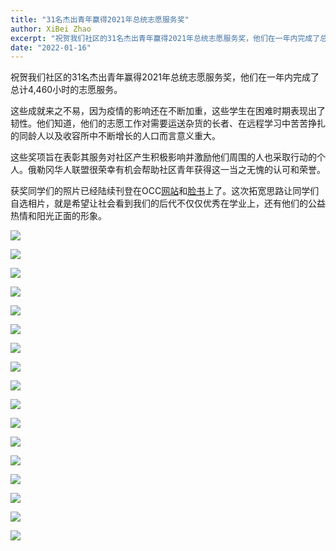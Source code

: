 ```yaml
---
title: "31名杰出青年赢得2021年总统志愿服务奖"
author: XiBei Zhao
excerpt: "祝贺我们社区的31名杰出青年赢得2021年总统志愿服务奖，他们在一年内完成了总计4,460小时的志愿服务。这些成就来之不易，因为疫情的影响还在不断加重，这些学生在困难时期表现出了韧性。他们知道，他们的志愿工作对需要运送杂货的长者、在远程学习中苦苦挣扎的同龄人以及收容所中不断增长的人口而言意义重大。这些奖项旨在表彰其服务对社区产生积极影响并激励他们周围的人也采取行动的个人。俄勒冈华人联盟很荣幸有机会帮助社区青年获得这一当之无愧的认可和荣誉。"
date: "2022-01-16"
---
```


祝贺我们社区的31名杰出青年赢得2021年总统志愿服务奖，他们在一年内完成了总计4,460小时的志愿服务。

这些成就来之不易，因为疫情的影响还在不断加重，这些学生在困难时期表现出了韧性。他们知道，他们的志愿工作对需要运送杂货的长者、在远程学习中苦苦挣扎的同龄人以及收容所中不断增长的人口而言意义重大。

这些奖项旨在表彰其服务对社区产生积极影响并激励他们周围的人也采取行动的个人。俄勒冈华人联盟很荣幸有机会帮助社区青年获得这一当之无愧的认可和荣誉。

获奖同学们的照片已经陆续刊登在OCC[网站](http://pdxchinese.org/pvsa/)和[脸书](https://www.facebook.com/OregonChineseCoalition/)上了。这次拓宽思路让同学们自选相片，就是希望让社会看到我们的后代不仅仅优秀在学业上，还有他们的公益热情和阳光正面的形象。

![](https://res.cloudinary.com/dhngj18do/image/upload/f_auto,q_auto/v1/images/pvsa/2021_Gwyneth_Bao)

![](https://res.cloudinary.com/dhngj18do/image/upload/f_auto,q_auto/v1/images/pvsa/2021_Yiran_Chen1)

![](https://res.cloudinary.com/dhngj18do/image/upload/f_auto,q_auto/v1/images/pvsa/2021_Wendy_Du1)

![](https://res.cloudinary.com/dhngj18do/image/upload/f_auto,q_auto/v1/images/pvsa/2021_Jenny_Duan)

![](https://res.cloudinary.com/dhngj18do/image/upload/f_auto,q_auto/v1/images/pvsa/2021_Danica_Leung)

![](https://res.cloudinary.com/dhngj18do/image/upload/f_auto,q_auto/v1/images/pvsa/2021_Erika_Leung2)

![](https://res.cloudinary.com/dhngj18do/image/upload/f_auto,q_auto/v1/images/pvsa/2021_Renee_Liu1)

![](https://res.cloudinary.com/dhngj18do/image/upload/f_auto,q_auto/v1/images/pvsa/2021_Jenell_Theobald)

![](https://res.cloudinary.com/dhngj18do/image/upload/f_auto,q_auto/v1/images/pvsa/2021_Austin_Yan)

![](https://res.cloudinary.com/dhngj18do/image/upload/f_auto,q_auto/v1/images/pvsa/2021_Arnold_Yang)

![](https://res.cloudinary.com/dhngj18do/image/upload/f_auto,q_auto/v1/images/pvsa/2021_Fiona_Zou)

![](https://res.cloudinary.com/dhngj18do/image/upload/f_auto,q_auto/v1/images/pvsa/2021_Sophia_Pi)

![](https://res.cloudinary.com/dhngj18do/image/upload/f_auto,q_auto/v1/images/pvsa/2021_Eleanor_Song)

![](https://res.cloudinary.com/dhngj18do/image/upload/f_auto,q_auto/v1/images/pvsa/2021_Ethan_Zhang1)

![](https://res.cloudinary.com/dhngj18do/image/upload/f_auto,q_auto/v1/images/pvsa/2021_Lucas_Zhang1)

![](https://res.cloudinary.com/dhngj18do/image/upload/f_auto,q_auto/v1/images/pvsa/2021_Derica_Theobald)

![](https://res.cloudinary.com/dhngj18do/image/upload/f_auto,q_auto/v1/images/pvsa/2021_Leo_Zhao)
